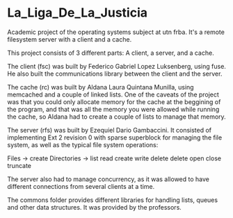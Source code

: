 La_Liga_De_La_Justicia
======================

Academic project of the operating systems subject at utn frba.
It's a remote filesystem server with a client and a cache.

This project consists of 3 different parts: A client, a server, and a cache.

The client (fsc) was built by Federico Gabriel Lopez Luksenberg, using fuse. He also built the communications library
between the client and the server.

The cache (rc) was built by Aldana Laura Quintana Munilla, using memcached and a couple of linked lists. 
One of the caveats of the project was that you could only allocate memory for the cache at the beggining of the program,
and that was all the memory you were allowed while running the cache, so Aldana had to create a couple of lists to manage
that memory.

The server (rfs) was built by Ezequiel Dario Gambaccini. It consisted of implementing Ext 2 revision 0 with sparse superblock 
for managing the file system, as well as the typical file system operations:
  
Files -> create                     Directories -> list
          read                                     create
          write                                    delete
          delete
          open
          close
          truncate 

The server also had to manage concurrency, as it was allowed to have different connections from several clients at a time.

The commons folder provides different libraries for handling lists, queues and other data structures. 
It was provided by the professors.
